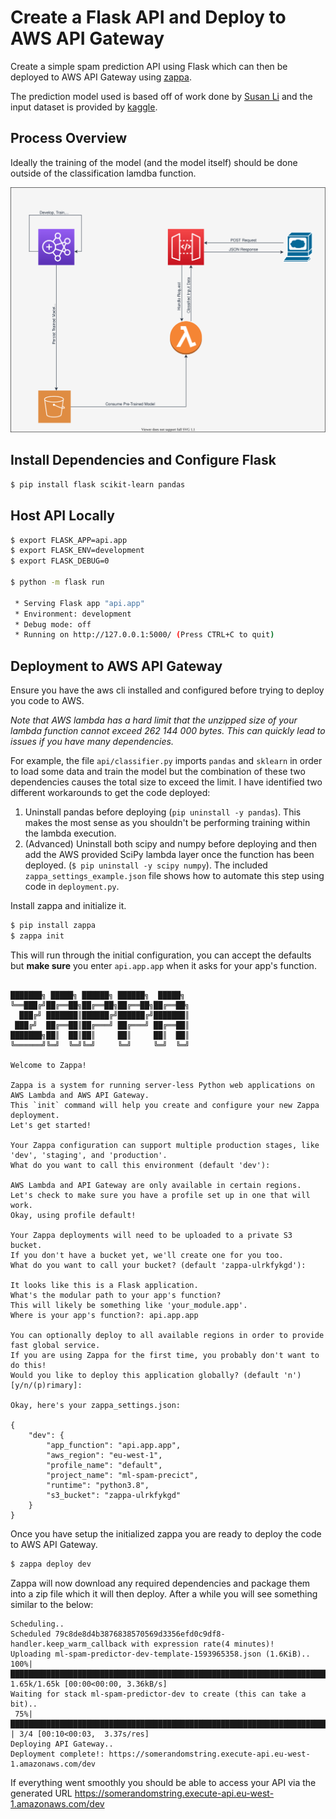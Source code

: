# Create a Flask API and Deploy to AWS API Gateway

Create a simple spam prediction API using Flask which can then be deployed to AWS API Gateway using [zappa](https://github.com/Miserlou/Zappa).

The prediction model used is based off of work done by [Susan Li](https://github.com/susanli2016/SMS-Message-Spam-Detector) and the input dataset is provided by [kaggle](https://www.kaggle.com/uciml/sms-spam-collection-dataset).


## Process Overview

Ideally the training of the model (and the model itself) should be done outside of the classification lamdba function.

![](model-production-process.drawio.svg)

## Install Dependencies and Configure Flask

```bash
$ pip install flask scikit-learn pandas
```

## Host API Locally

```bash
$ export FLASK_APP=api.app
$ export FLASK_ENV=development
$ export FLASK_DEBUG=0

$ python -m flask run

 * Serving Flask app "api.app"
 * Environment: development
 * Debug mode: off
 * Running on http://127.0.0.1:5000/ (Press CTRL+C to quit)
```

## Deployment to AWS API Gateway

Ensure you have the aws cli installed and configured before trying to deploy you code to AWS.

*Note that AWS lambda has a hard limit that the unzipped size of your lambda function cannot exceed 262 144 000 bytes. This can quickly lead to issues if you have many dependencies.*

 For example, the file ```api/classifier.py``` imports ```pandas``` and ```sklearn``` in order to load some data and train the model but the combination of these two dependencies causes the total size to exceed the limit. I have identified two different workarounds to get the code deployed:
1. Uninstall pandas before deploying (```pip uninstall -y pandas```). This makes the most sense as you shouldn't be performing training within the lambda execution.
1. (Advanced) Uninstall both scipy and numpy before deploying and then add the AWS provided SciPy lambda layer once the function has been deployed. (```$ pip uninstall -y scipy numpy```). The included ```zappa_settings_example.json``` file shows how to automate this step using code in ```deployment.py```.

Install zappa and initialize it.

```bash
$ pip install zappa
$ zappa init
```
This will run through the initial configuration, you can accept the defaults but **make sure** you enter ```api.app.app``` when it asks for your app's function.

```
                                                                                                                                                                                                  
███████╗ █████╗ ██████╗ ██████╗  █████╗                                                                                                                                                           
╚══███╔╝██╔══██╗██╔══██╗██╔══██╗██╔══██╗                                                                                                                                                          
  ███╔╝ ███████║██████╔╝██████╔╝███████║                                                                                                                                                          
 ███╔╝  ██╔══██║██╔═══╝ ██╔═══╝ ██╔══██║                                                                                                                                                          
███████╗██║  ██║██║     ██║     ██║  ██║                                                                                                                                                          
╚══════╝╚═╝  ╚═╝╚═╝     ╚═╝     ╚═╝  ╚═╝                                                                                                                                                          
                                                                                                                                                                                                  
Welcome to Zappa!                                                                                                                                                                                 
                                                                                                                                                                                                  
Zappa is a system for running server-less Python web applications on AWS Lambda and AWS API Gateway.                                                                                              
This `init` command will help you create and configure your new Zappa deployment.                                                                                                                 
Let's get started!                                                                                                                                                                                
                                                                                                                                                                                                  
Your Zappa configuration can support multiple production stages, like 'dev', 'staging', and 'production'.                                                                                         
What do you want to call this environment (default 'dev'):                                       
                                                
AWS Lambda and API Gateway are only available in certain regions. Let's check to make sure you have a profile set up in one that will work.                                                       
Okay, using profile default!        
                                                
Your Zappa deployments will need to be uploaded to a private S3 bucket.                          
If you don't have a bucket yet, we'll create one for you too.                                    
What do you want to call your bucket? (default 'zappa-ulrkfykgd'):                               
                                                
It looks like this is a Flask application.
What's the modular path to your app's function?
This will likely be something like 'your_module.app'.                                            
Where is your app's function?: api.app.app
                                                
You can optionally deploy to all available regions in order to provide fast global service.      
If you are using Zappa for the first time, you probably don't want to do this!                   
Would you like to deploy this application globally? (default 'n') [y/n/(p)rimary]:               
                                                
Okay, here's your zappa_settings.json:
                                                
{        
    "dev": {
        "app_function": "api.app.app",
        "aws_region": "eu-west-1",
        "profile_name": "default",
        "project_name": "ml-spam-precict",
        "runtime": "python3.8",
        "s3_bucket": "zappa-ulrkfykgd"
    }                                  
}
```

Once you have setup the initialized zappa you are ready to deploy the code to AWS API Gateway.

```bash
$ zappa deploy dev
```

Zappa will now download any required dependencies and package them into a zip file which it will then deploy. After a while you will see something similar to the below:

```
Scheduling..
Scheduled 79c8de8d4b3876838570569d3356efd0c9df8-handler.keep_warm_callback with expression rate(4 minutes)!
Uploading ml-spam-predictor-dev-template-1593965358.json (1.6KiB)..
100%|████████████████████████████████████████████████████████████████████████████████████████████████████████████████████████████████████████████████████████| 1.65k/1.65k [00:00<00:00, 3.36kB/s]
Waiting for stack ml-spam-predictor-dev to create (this can take a bit)..
 75%|██████████████████████████████████████████████████████████████████████████████████████████████████████████████████████▌                                       | 3/4 [00:10<00:03,  3.37s/res]
Deploying API Gateway..
Deployment complete!: https://somerandomstring.execute-api.eu-west-1.amazonaws.com/dev
```

If everything went smoothly you should be able to access your API via the generated URL https://somerandomstring.execute-api.eu-west-1.amazonaws.com/dev
